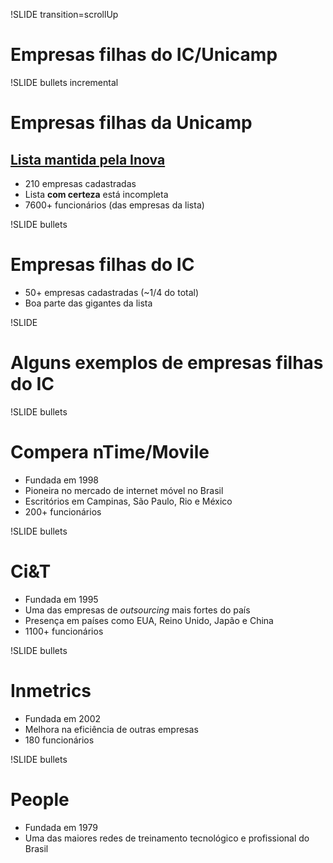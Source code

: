 !SLIDE transition=scrollUp

# Empresas filhas do IC/Unicamp #

!SLIDE bullets incremental
# Empresas filhas da Unicamp #
## [Lista mantida pela Inova](http://www.inova.unicamp.br/paginas/empresas_filhas.php) ##
* 210 empresas cadastradas
* Lista **com certeza** está incompleta
* 7600+ funcionários (das empresas da lista)

!SLIDE bullets
# Empresas filhas do IC #
* 50+ empresas cadastradas (~1/4 do total)
* Boa parte das gigantes da lista

!SLIDE
# Alguns exemplos de empresas filhas do IC #

!SLIDE bullets
# Compera nTime/Movile #
* Fundada em 1998
* Pioneira no mercado de internet móvel no Brasil
* Escritórios em Campinas, São Paulo, Rio e México
* 200+ funcionários

!SLIDE bullets
# Ci&T #
* Fundada em 1995
* Uma das empresas de _outsourcing_ mais fortes do país
* Presença em países como EUA, Reino Unido, Japão e China
* 1100+ funcionários

!SLIDE bullets
# Inmetrics #
* Fundada em 2002
* Melhora na eficiência de outras empresas
* 180 funcionários

!SLIDE bullets
# People #
* Fundada em 1979
* Uma das maiores redes de treinamento tecnológico e profissional do Brasil

